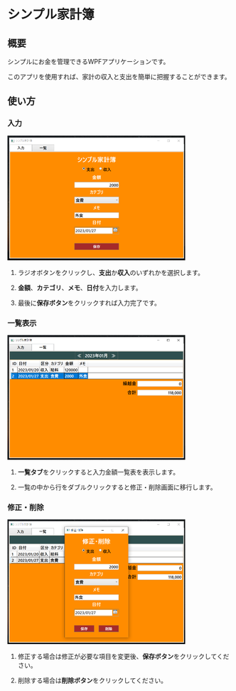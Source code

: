 # シンプル家計簿

## 概要

シンプルにお金を管理できるWPFアプリケーションです。

このアプリを使用すれば、家計の収入と支出を簡単に把握することができます。

## 使い方

### 入力

<img src="./img/SimpleHKBook01.png" width="400px">

1. ラジオボタンをクリックし、**支出**か**収入**のいずれかを選択します。

2. **金額**、**カテゴリ**、**メモ**、**日付**を入力します。

3. 最後に**保存ボタン**をクリックすれば入力完了です。

### 一覧表示

<img src="./img/SimpleHKBook02.png" width="400px">

1. **一覧タブ**をクリックすると入力金額一覧表を表示します。

2. 一覧の中から行をダブルクリックすると修正・削除画面に移行します。

### 修正・削除

<img src="./img/SimpleHKBook03.png" width="400px">

1. 修正する場合は修正が必要な項目を変更後、**保存ボタン**をクリックしてください。

2. 削除する場合は**削除ボタン**をクリックしてください。
